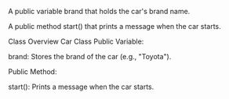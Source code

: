 
A public variable brand that holds the car's brand name.

A public method start() that prints a message when the car starts.

Class Overview
Car Class
Public Variable:

brand: Stores the brand of the car (e.g., "Toyota").

Public Method:

start(): Prints a message when the car starts.